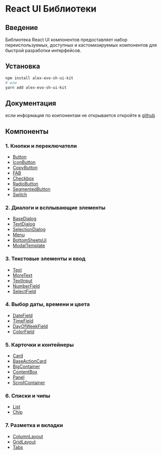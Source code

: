 # React UI Библиотеки

## Введение

Библиотека React UI компонентов предоставляет набор переиспользуемых, доступных и кастомизируемых компонентов для быстрой разработки интерфейсов.

## Установка

```bash
npm install alex-evo-sh-ui-kit
# или
yarn add alex-evo-sh-ui-kit
```

## Документация
если информация по коипонентам не открывается откройте в [github](https://github.com/Alex-Evo-2266/alex-evo-sh-ui-kit/blob/main/README.md)

## Компоненты

### **1. Кнопки и переключатели**  
- [Button](./docs/Button.md)  
- [IconButton](./docs/IconButton.md)  
- [CopyButton](./docs/CopyButton.md)  
- [FAB](./docs/FAB.md)  
- [Checkbox](./docs/Checkbox.md)  
- [RadioButton](./docs/RadioButton.md)  
- [SegmentedButton](./docs/SegmentedButton.md)  
- [Switch](./docs/Switch.md)  

### **2. Диалоги и всплывающие элементы**  
- [BaseDialog](./docs/BaseDialog.md)  
- [TextDialog](./docs/TextDialog.md)  
- [SelectionDialog](./docs/SelectionDialog.md)  
- [Menu](./docs/Menu.md)  
- [BottomSheetsUi](./docs/BottomSheetsUi.md)  
- [ModalTemplate](./docs/ModalTemplate.md)  

### **3. Текстовые элементы и ввод**  
- [Text](./docs/Text.md)  
- [MoreText](./docs/MoreText.md)  
- [TextInput](./docs/TextInput.md)  
- [NumberField](./docs/NumberField.md)  
- [SelectField](./docs/SelectField.md)  

### **4. Выбор даты, времени и цвета**  
- [DateField](./docs/DateField.md)  
- [TimeField](./docs/TimeField.md)  
- [DayOfWeekField](./docs/DayOfWeekField.md)  
- [ColorField](./docs/ColorField.md)  

### **5. Карточки и контейнеры**  
- [Card](./docs/Card.md)  
- [BaseActionCard](./docs/BaseActionCard.md)  
- [BigContainer](./docs/BigContainer.md)  
- [ContentBox](./docs/ContentBox.md)  
- [Panel](./docs/Panel.md)  
- [ScrollContainer](./docs/ScrollContainer.md)  

### **6. Списки и чипы**  
- [List](./docs/List.md)  
- [Chip](./docs/Chip.md)  

### **7. Разметка и вкладки**  
- [ColumnLayout](./docs/ColumnLayout.md)  
- [GridLayout](./docs/GridLayout.md)  
- [Tabs](./docs/Tabs.md)  
